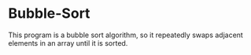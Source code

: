# Bubble-Sort
This program is a bubble sort algorithm, so it repeatedly swaps adjacent elements in an array until it is sorted.

